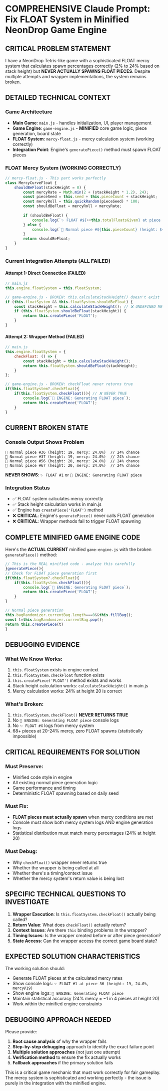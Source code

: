 # COMPREHENSIVE Claude Prompt: Fix FLOAT System in Minified NeonDrop Game Engine

## CRITICAL PROBLEM STATEMENT
I have a NeonDrop Tetris-like game with a sophisticated FLOAT mercy system that calculates spawn percentages correctly (2% to 24% based on stack height) but **NEVER ACTUALLY SPAWNS FLOAT PIECES**. Despite multiple attempts and wrapper implementations, the system remains broken.

## DETAILED TECHNICAL CONTEXT

### Game Architecture
- **Main Game**: `main.js` - handles initialization, UI, player management
- **Game Engine**: `game-engine.js` - **MINIFIED** core game logic, piece generation, board state
- **FLOAT System**: `mercy-float.js` - mercy calculation system (working correctly)
- **Integration Point**: Engine's `generatePiece()` method must spawn FLOAT pieces

### FLOAT Mercy System (WORKING CORRECTLY)
```javascript
// mercy-float.js - This part works perfectly
class MercyCurveFloat {
    shouldBeFloat(stackHeight = 0) {
        const mercyRate = Math.min(2 + (stackHeight * 1.2), 24);
        const pieceSeed = this.seed + this.pieceCount + stackHeight;
        const mercyRoll = this.quickRandom(pieceSeed) * 100;
        const shouldBeFloat = mercyRoll < mercyRate;
        
        if (shouldBeFloat) {
            console.log(`✨ FLOAT #${++this.totalFloatsGiven} at piece ${this.pieceCount}`);
        } else {
            console.log(`🔹 Normal piece #${this.pieceCount} (height: ${stackHeight}, mercy: ${mercyRate.toFixed(1)}%)`);
        }
        return shouldBeFloat;
    }
}
```

### Current Integration Attempts (ALL FAILED)

#### Attempt 1: Direct Connection (FAILED)
```javascript
// main.js
this.engine.floatSystem = this.floatSystem;

// game-engine.js - BROKEN: this.calculateStackHeight() doesn't exist
if (this.floatSystem && this.floatSystem.shouldBeFloat) {
    const stackHeight = this.calculateStackHeight(); // ❌ UNDEFINED METHOD
    if (this.floatSystem.shouldBeFloat(stackHeight)) {
        return this.createPiece('FLOAT');
    }
}
```

#### Attempt 2: Wrapper Method (FAILED)
```javascript
// main.js
this.engine.floatSystem = {
    checkFloat: () => {
        const stackHeight = this.calculateStackHeight();
        return this.floatSystem.shouldBeFloat(stackHeight);
    }
};

// game-engine.js - BROKEN: checkFloat never returns true
if(this.floatSystem?.checkFloat){
    if(this.floatSystem.checkFloat()){ // ❌ NEVER TRUE
        console.log(`🎯 ENGINE: Generating FLOAT piece`);
        return this.createPiece('FLOAT');
    }
}
```

## CURRENT BROKEN STATE

### Console Output Shows Problem
```
🔹 Normal piece #36 (height: 19, mercy: 24.0%)  // 24% chance
🔹 Normal piece #37 (height: 19, mercy: 24.0%)  // 24% chance  
🔹 Normal piece #56 (height: 20, mercy: 24.0%)  // 24% chance
🔹 Normal piece #67 (height: 20, mercy: 24.0%)  // 24% chance
```
**NEVER SHOWS**: `✨ FLOAT #1` or `🎯 ENGINE: Generating FLOAT piece`

### Integration Status
- ✅ FLOAT system calculates mercy correctly
- ✅ Stack height calculation works in main.js
- ✅ Engine has `createPiece('FLOAT')` method
- ❌ **CRITICAL**: Engine's `generatePiece()` never calls FLOAT generation
- ❌ **CRITICAL**: Wrapper methods fail to trigger FLOAT spawning

## COMPLETE MINIFIED GAME ENGINE CODE

Here's the **ACTUAL CURRENT** minified `game-engine.js` with the broken `generatePiece()` method:

```javascript
// This is the REAL minified code - analyze this carefully
}generatePiece(){
// Check for FLOAT piece generation first
if(this.floatSystem?.checkFloat){
    if(this.floatSystem.checkFloat()){
        console.log(`🎯 ENGINE: Generating FLOAT piece`);
        return this.createPiece('FLOAT');
    }
}

// Normal piece generation
this.bagRandomizer.currentBag.length===0&&this.fillBag();
const t=this.bagRandomizer.currentBag.pop();
return this.createPiece(t)
}
```

## DEBUGGING EVIDENCE

### What We Know Works:
1. `this.floatSystem` exists in engine context
2. `this.floatSystem.checkFloat` function exists  
3. `this.createPiece('FLOAT')` method exists and works
4. Stack height calculation works: `calculateStackHeight()` in main.js
5. Mercy calculation works: 24% at height 20 is correct

### What's Broken:
1. `this.floatSystem.checkFloat()` **NEVER RETURNS TRUE**
2. No `🎯 ENGINE: Generating FLOAT piece` console logs
3. No `✨ FLOAT #X` logs from mercy system
4. 68+ pieces at 20-24% mercy, zero FLOAT spawns (statistically impossible)

## CRITICAL REQUIREMENTS FOR SOLUTION

### Must Preserve:
- Minified code style in engine
- All existing normal piece generation logic
- Game performance and timing
- Deterministic FLOAT spawning based on daily seed

### Must Fix:
- **FLOAT pieces must actually spawn** when mercy conditions are met
- Console must show both mercy system logs AND engine generation logs
- Statistical distribution must match mercy percentages (24% at height 20)

### Must Debug:
- Why `checkFloat()` wrapper never returns true
- Whether the wrapper is being called at all
- Whether there's a timing/context issue
- Whether the mercy system's return value is being lost

## SPECIFIC TECHNICAL QUESTIONS TO INVESTIGATE

1. **Wrapper Execution**: Is `this.floatSystem.checkFloat()` actually being called?
2. **Return Value**: What does `checkFloat()` actually return?
3. **Context Issues**: Are there `this` binding problems in the wrapper?
4. **Timing Issues**: Is the wrapper created before or after piece generation?
5. **State Access**: Can the wrapper access the correct game board state?

## EXPECTED SOLUTION CHARACTERISTICS

The working solution should:
- Generate FLOAT pieces at the calculated mercy rates
- Show console logs: `✨ FLOAT #1 at piece 36 (height: 19, 24.0%, mercy@19)`
- Show engine logs: `🎯 ENGINE: Generating FLOAT piece`
- Maintain statistical accuracy (24% mercy = ~1 in 4 pieces at height 20)
- Work within the minified engine constraints

## DEBUGGING APPROACH NEEDED

Please provide:
1. **Root cause analysis** of why the wrapper fails
2. **Step-by-step debugging** approach to identify the exact failure point
3. **Multiple solution approaches** (not just one attempt)
4. **Verification method** to ensure the fix actually works
5. **Fallback approaches** if the primary solution fails

This is a critical game mechanic that must work correctly for fair gameplay. The mercy system is sophisticated and working perfectly - the issue is purely in the integration with the minified engine.
